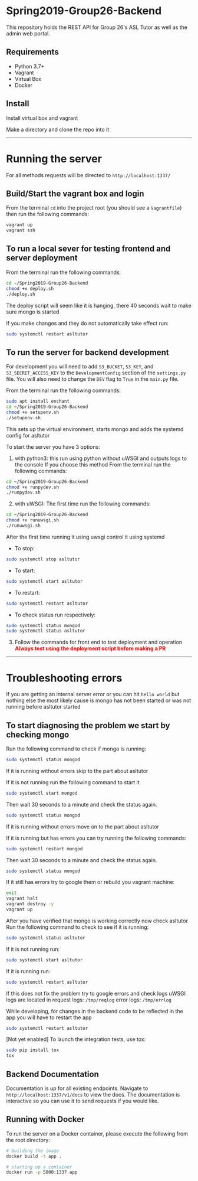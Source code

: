 # Spring2019-Group26-Backend
This repository holds the REST API for Group 26's ASL Tutor as well as the admin web portal.

## Requirements
* Python 3.7+
* Vagrant
* Virtual Box
* Docker

## Install
Install virtual box and vagrant

Make a directory and clone the repo into it

---
# Running the server

For all methods requests will be directed to `http://localhost:1337/`

## Build/Start the vagrant box and login
From the terminal `cd` into the project root (you should see a `Vagrantfile`) then run the following commands:

```bash
vagrant up
vagrant ssh
```

## To run a local sever for testing frontend and server deployment
From the terminal run the following commands:
```bash
cd ~/Spring2019-Group26-Backend
chmod +x deploy.sh
./deploy.sh
```
The deploy script will seem like it is hanging, there 40 seconds wait to make sure
mongo is started

If you make changes and they do not automatically take effect run:
```bash
sudo systemctl restart asltutor
```

## To run the server for backend development
For development you will need to add `S3_BUCKET`, `S3_KEY`, and `S3_SECRET_ACCESS_KEY` to the `DevelopmentConfig` section of the `settings.py` file. You will also need to change the `DEV` flag to `True` in the `main.py` file.

From the terminal run the following commands:
```bash
sudo apt install enchant
cd ~/Spring2019-Group26-Backend
chmod +x setupenv.sh
./setupenv.sh
```
This sets up the virtual environment, starts mongo and adds the systemd config for
asltutor

To start the server you have 3 options:
1. with python3: this run using python without uWSGI and outputs logs to the console
If you choose this method
From the terminal run the following commands:
```bash
cd ~/Spring2019-Group26-Backend
chmod +x runpydev.sh
./runpydev.sh
```

2. with uWSGI:
The first time run the following commands:
```bash
cd ~/Spring2019-Group26-Backend
chmod +x runuwsgi.sh
./runuwsgi.sh
```

After the first time running it using uwsgi control it using systemd
- To stop:
```bash
sudo systemctl stop asltutor
```
- To start:
```bash
sudo systemctl start asltutor
```
- To restart:
```bash
sudo systemctl restart asltutor
```
- To check status run respectively:
```bash
sudo systemctl status mongod
sudo systemctl status asltutor
```

3. Follow the commands for front end to test deployment and operation\
    **<span style="color:red">Always test using the deployment script before making a PR</span>**
---
# Troubleshooting errors
If you are getting an internal server error or you can hit `hello world` but nothing else   the most likely cause is mongo has not been started or was not running before asltutor started

## To start diagnosing the problem we start by checking mongo
Run the following command to check if mongo is running:
```bash
sudo systemctl status mongod
```
If it is running without errors skip to the part about asltutor

If it is not running run the following command to start it
```bash
sudo systemctl start mongod
```
Then wait 30 seconds to a minute and check the status again.
```bash
sudo systemctl status mongod
```
If it is running without errors move on to the part about asltutor

If it is running but has errors you can try running the following commands:
```bash
sudo systemctl restart mongod
```
Then wait 30 seconds to a minute and check the status again.
```bash
sudo systemctl status mongod
```
If it still has errors try to google them or rebuild you vagrant machine:
```bash
exit
vagrant halt
vagrant destroy -y
vagrant up
```
After you have verified that mongo is working correctly now check asltutor
Run the following command to check to see if it is running:
```bash
sudo systemctl status asltutor
```
If it is not running run:
```bash
sudo systemctl start asltutor
```
If it is running run:
```bash
sudo systemctl restart asltutor
```
If this does not fix the problem try to google errors and check logs
uWSGI logs are located in
request logs: `/tmp/reqlog`
error logs: `/tmp/errlog`

While developing, for changes in the backend code to be reflected in the app you will have to restart the app
```bash
sudo systemctl restart asltutor
```

[Not yet enabled] To launch the integration tests, use tox:

```bash
sudo pip install tox
tox
```

## Backend Documentation
Documentation is up for all existing endpoints. Navigate to `http://localhost:1337/v1/docs` to view the docs. The documentation is interactive so you can use it to send requests if you would like.

## Running with Docker

To run the server on a Docker container, please execute the following from the root directory:

```bash
# building the image
docker build -t app .

# starting up a container
docker run -p 5000:1337 app
```
